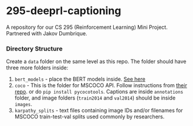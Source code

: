 # 295-deeprl-captioning
A repository for our CS 295 (Reinforcement Learning) Mini Project. Partnered with Jakov Dumbrique.

### Directory Structure
Create a `data` folder on the same level as this repo.
The folder should have three more folders inside:
1. `bert_models` - place the BERT models inside. [See here](https://github.com/hanxiao/bert-as-service#install)
2. `coco` - This is the folder for MSCOCO API. Follow instructions from [their repo](https://github.com/cocodataset/cocoapi). or do `pip install pycocotools`. Captions are inside `annotations` folder, and image folders (`train2014` and `val2014`) should be inside `images`.
3. `karpathy_splits` - text files containing image IDs and/or filenames for MSCOCO train-test-val splits used commonly by researchers.
